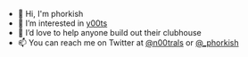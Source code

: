 - 👋 Hi, I'm phorkish
- 👀 I’m interested in [y00ts](https://www.y00ts.com/)
- 💞️ I’d love to help anyone build out their clubhouse
- 📫 You can reach me on Twitter at [@n00trals](https://twitter.com/n00trals) or [@_phorkish](https://twitter.com/_phorkish)

<!---
n00trals/n00trals is a ✨ special ✨ repository because its `README.md` (this file) appears on your GitHub profile.
You can click the Preview link to take a look at your changes.
--->
